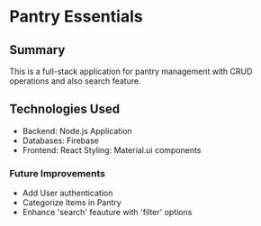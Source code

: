 # Pantry Essentials

## Summary
This is a full-stack application for pantry management with CRUD operations and also search feature.

## Technologies Used
- Backend: Node.js Application
- Databases: Firebase
- Frontend: React Styling: Material.ui components


### Future Improvements
- Add User authentication
- Categorize Items in Pantry
- Enhance 'search' feauture with 'filter' options
